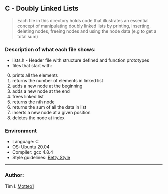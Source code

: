 ## C - Doubly Linked Lists
> Each file in this directory holds code that illustrates an essential concept of manipulating doubly linked lists by printing, inserting, deleting nodes, freeing nodes and using the node data (e.g to get a total sum)

### Description of what each file shows:
* lists.h - Header file with structure defined and function prototypes
* files that start with:

0. prints all the elements
1. returns the number of elements in linked list
2. adds a new node at the beginning
3. adds a new node at the end
4. frees linked list
5. returns the nth node
6. returns the sum of all the data in list
7. inserts a new node at a given position
8. deletes the node at index

### Environment
* Language: C
* OS: Ubuntu 20.04
* Compiler: gcc 4.8.4
* Style guidelines: [Betty Style](https://github.com/holbertonschool/Betty/wiki)

***

### Author:
Tim I. [Motteo1](https://github.com/Motteo1)
